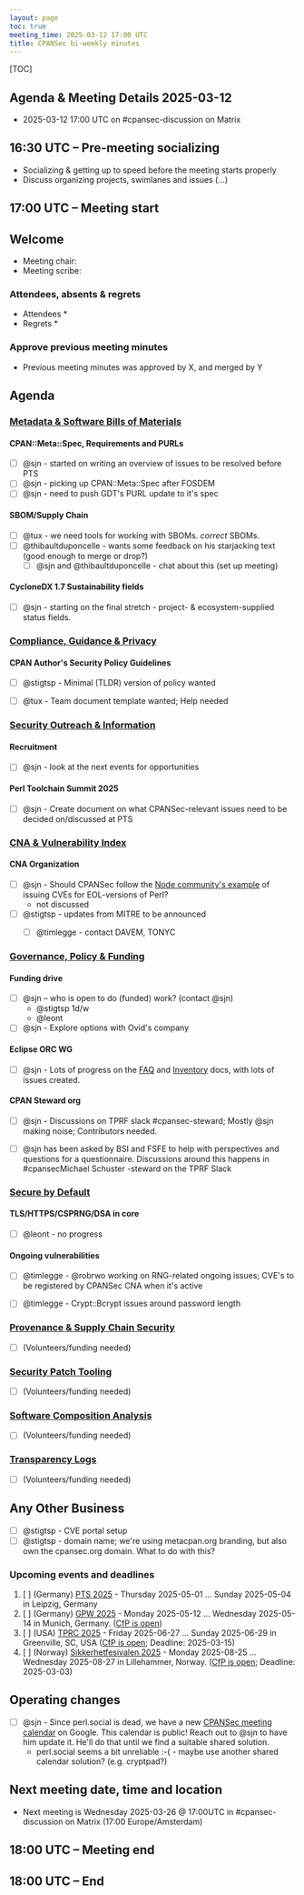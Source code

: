 ```yaml
---
layout: page
toc: true
meeting_time: 2025-03-12 17:00 UTC
title: CPANSec bi-weekly minutes
---
```


[TOC]

## Agenda & Meeting Details 2025-03-12
- 2025-03-12 17:00 UTC on #cpansec-discussion on Matrix

## 16:30 UTC – Pre-meeting socializing
-   Socializing & getting up to speed before the meeting starts properly
-   Discuss organizing projects, swimlanes and issues (...)

## 17:00 UTC – Meeting start

## Welcome
-   Meeting chair: 
-   Meeting scribe: 

### Attendees, absents & regrets
-   Attendees
    * 
-   Regrets
    * 

### Approve previous meeting minutes
*   Previous meeting minutes was approved by X, and merged by Y


## Agenda


### [Metadata & Software Bills of Materials](https://github.com/orgs/CPAN-Security/projects/1/views/2)

#### CPAN::Meta::Spec, Requirements and PURLs
- [ ] @sjn - started on writing an overview of issues to be resolved before PTS
- [ ] @sjn - picking up CPAN::Meta::Spec after FOSDEM
- [ ] @sjn - need to push GDT's PURL update to it's spec

#### SBOM/Supply Chain
- [ ] @tux - we need tools for working with SBOMs. *correct* SBOMs.
- [ ] @thibaultduponcelle - wants some feedback on his starjacking text (good enough to merge or drop?)
  - [ ] @sjn and @thibaultduponcelle - chat about this (set up meeting)
  
#### CycloneDX 1.7 Sustainability fields
- [ ] @sjn - starting on the final stretch - project- & ecosystem-supplied status fields.



### [Compliance, Guidance & Privacy](https://github.com/orgs/CPAN-Security/projects/9/views/2)

#### CPAN Author's Security Policy Guidelines
- [ ] @stigtsp - Minimal (TLDR) version of policy wanted
- [ ] @tux - Team document template wanted; Help needed



### [Security Outreach & Information](https://github.com/orgs/CPAN-Security/projects/12/views/3)

#### Recruitment
- [ ] @sjn - look at the next events for opportunities

#### Perl Toolchain Summit 2025
- [ ] @sjn - Create document on what CPANSec-relevant issues need to be decided on/discussed at PTS



### [CNA & Vulnerability Index](https://github.com/orgs/CPAN-Security/projects/10/views/2)

#### CNA Organization
- [ ] @sjn - Should CPANSec follow the [Node community's example](https://nodejs.org/en/blog/vulnerability/upcoming-cve-for-eol-versions) of issuing CVEs for EOL-versions of Perl?
  - not discussed
- [ ] @stigtsp - updates from MITRE to be announced
  - [ ] @timlegge - contact DAVEM, TONYC



### [Governance, Policy & Funding](https://github.com/orgs/CPAN-Security/projects/7/views/2)

#### Funding drive
- [ ] @sjn – who is open to do (funded) work? (contact @sjn)
    - @stigtsp 1d/w
    - @leont 
- [ ] @sjn - Explore options with Ovid's company

#### Eclipse ORC WG
- [ ] @sjn - Lots of progress on the [FAQ](https://github.com/orcwg/cra-hub/blob/main/faq.md) and [Inventory](https://github.com/orcwg/cra-hub/blob/main/inventory.md) docs, with lots of issues created.

#### CPAN Steward org
- [ ] @sjn - Discussions on TPRF slack #cpansec-steward; Mostly @sjn making noise; Contributors needed.
- [ ] @sjn has been asked by BSI and FSFE to help with perspectives and questions for a questionnaire. Discussions around this happens in #cpansecMichael Schuster
-steward on the TPRF Slack



### [Secure by Default](https://github.com/orgs/CPAN-Security/projects/15/views/2)

#### TLS/HTTPS/CSPRNG/DSA in core
- [ ] @leont - no progress

#### Ongoing vulnerabilities
- [ ] @timlegge - @robrwo working on RNG-related ongoing issues; CVE's to be registered by CPANSec CNA when it's active
- [ ] @timlegge - Crypt::Bcrypt issues around password length



### [Provenance & Supply Chain Security](https://github.com/orgs/CPAN-Security/projects/3/views/2)
- [ ] (Volunteers/funding needed)

### [Security Patch Tooling](https://github.com/orgs/CPAN-Security/projects/11/views/2)
- [ ] (Volunteers/funding needed)

### [Software Composition Analysis](https://github.com/orgs/CPAN-Security/projects/6/views/2)
- [ ] (Volunteers/funding needed)

### [Transparency Logs](https://github.com/orgs/CPAN-Security/projects/2/views/2)
- [ ] (Volunteers/funding needed)


## Any Other Business
- [ ] @stigtsp - CVE portal setup
- [ ] @stigtsp - domain name; we're using metacpan.org branding, but also own the cpansec.org domain. What to do with this?

### Upcoming events and deadlines
1. [ ] (Germany) [PTS 2025](https://perltoolchainsummit.org/pts2025/) - Thursday 2025-05-01 … Sunday 2025-05-04 in Leipzig, Germany
1. [ ] (Germany) [GPW 2025](https://act.yapc.eu/gpw2025/) - Monday 2025-05-12 … Wednesday 2025-05-14 in Munich, Germany. ([CfP is open](https://act.yapc.eu/gpw2025/cfp.html))
1. [ ] (USA) [TPRC 2025](https://www.perl.com/article/get-ready-for-the-2025-perl-and-raku-conference/) - Friday 2025-06-27 … Sunday 2025-06-29 in Greenville, SC, USA ([CfP is open](https://www.papercall.io/tprcgsp2025); Deadline: 2025-03-15)
1. [ ] (Norway) [Sikkerhetfesivalen 2025](https://sikkerhetsfestivalen.no/) - Monday 2025-08-25 … Wednesday 2025-08-27 in Lillehammer, Norway. ([CfP is open](https://sikkerhetsfestivalen.no/alle-nyheter/2024/11/22/hvordan-skape-et-vinnende-foredrag-for-sikkerhetsfestivalen-2025); Deadline: 2025-03-03)



## Operating changes
- [ ] @sjn - Since perl.social is dead, we have a new [CPANSec meeting calendar](https://calendar.google.com/calendar/u/0/embed?src=691584e3db7d0a877b43482fc996eaae9984cf8ba0b769d5d00d042a32f9c66e@group.calendar.google.com) on Google. This calendar is public! Reach out to @sjn to have him update it. He'll do that until we find a suitable shared solution.
  - perl.social seems a bit unreliable :-( - maybe use another shared calendar solution? (e.g. cryptpad?)


## Next meeting date, time and location
- Next meeting is Wednesday 2025-03-26 @ 17:00UTC in #cpansec-discussion on Matrix (17:00 Europe/Amsterdam)

## 18:00 UTC – Meeting end

## 18:00 UTC – End
